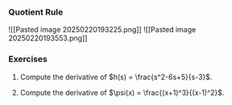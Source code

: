 ---
---

### Quotient Rule
![[Pasted image 20250220193225.png]]
![[Pasted image 20250220193553.png]]

### Exercises

1. Compute the derivative of $h(s) = \frac{s^2-6s+5}{s-3}$.

2. Compute the derivative of $\psi(x) = \frac{(x+1)^3}{(x-1)^2}$.